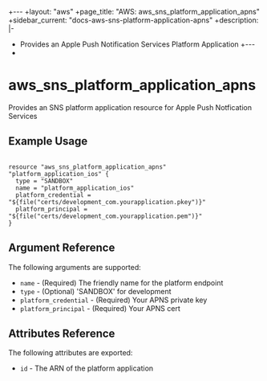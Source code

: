 +---
 +layout: "aws"
 +page_title: "AWS: aws_sns_platform_application_apns"
 +sidebar_current: "docs-aws-sns-platform-application-apns"
 +description: |-
 +  Provides an Apple Push Notification Services Platform Application
 +---
 +

# aws\_sns\_platform\_application\_apns

Provides an SNS platform application resource for Apple Push Notfication Services

## Example Usage

```

resource "aws_sns_platform_application_apns" "platform_application_ios" {
  type = "SANDBOX"
  name = "platform_application_ios"
  platform_credential = "${file("certs/development_com.yourapplication.pkey")}"
  platform_principal = "${file("certs/development_com.yourapplication.pem")}"
}

```

## Argument Reference

The following arguments are supported:

* `name` - (Required) The friendly name for the platform endpoint
* `type` - (Optional) 'SANDBOX' for development
* `platform_credential` - (Required) Your APNS private key
* `platform_principal` - (Required) Your APNS cert

## Attributes Reference

The following attributes are exported:

* `id` - The ARN of the platform application

